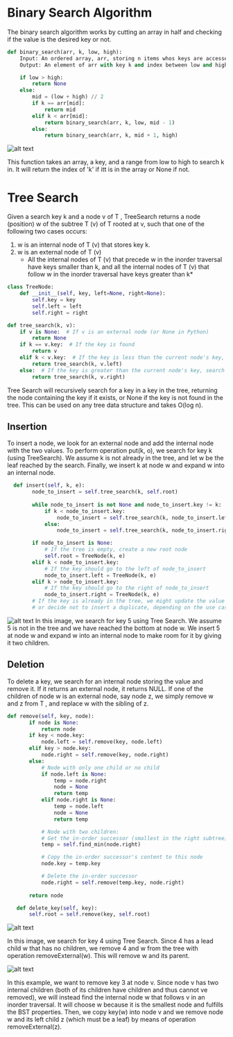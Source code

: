 # Binary Search Algorithm

The binary search algorithm works by cutting an array in half and checking if the value is the desired key or not. 

```python
def binary_search(arr, k, low, high):
    Input: An ordered array, arr, storing n items whos keys are accessed with method key(i) and whos elements are accessed with method elem(i); a search key k; and integers low and high
    Output: An element of arr with key k and index between low and high, if such an element exists, and otherwise the special element null

    if low > high:
        return None
    else:
        mid = (low + high) // 2
        if k == arr[mid]:
            return mid
        elif k < arr[mid]:
            return binary_search(arr, k, low, mid - 1)
        else:
            return binary_search(arr, k, mid + 1, high)
```

![alt text](image.png)

This function takes an array, a key, and a range from low to high to search k in. It will return the index of 'k' if itt is in the array or None if not. 

# Tree Search

Given a search key k and a node v of T , TreeSearch returns a node (position) w of the subtree T (v) of T rooted at v, such that one of the following two cases occurs:

1. w is an internal node of T (v) that stores key k.
2. w is an external node of T (v)
    * All the internal nodes of T (v) that precede w in the inorder traversal have keys smaller than k, and all the internal nodes of T (v) that follow w in the inorder traversal have keys greater than k*

```python
class TreeNode:
    def __init__(self, key, left=None, right=None):
        self.key = key
        self.left = left
        self.right = right

def tree_search(k, v):
    if v is None:  # If v is an external node (or None in Python)
        return None
    if k == v.key:  # If the key is found
        return v
    elif k < v.key:  # If the key is less than the current node's key, search the left subtree
        return tree_search(k, v.left)
    else:  # If the key is greater than the current node's key, search the right subtree
        return tree_search(k, v.right)
```

Tree Search will recursively search for a key in a key in the tree, returning the node containing the key if it exists, or None if the key is not found in the tree. This can be used on any tree data structure and takes O(log n).

## Insertion

To insert a node, we look for an external node and add the internal node with the two values. To perform operation put(k, o), we search for key k (using TreeSearch). We assume k is not already in the tree, and let w be the leaf reached by the search. Finally, we insert k at node w and expand w into an internal node.


```python
  def insert(self, k, e):
        node_to_insert = self.tree_search(k, self.root)
        
        while node_to_insert is not None and node_to_insert.key != k:
            if k < node_to_insert.key:
                node_to_insert = self.tree_search(k, node_to_insert.left)
            else:
                node_to_insert = self.tree_search(k, node_to_insert.right)

        if node_to_insert is None:
            # If the tree is empty, create a new root node
            self.root = TreeNode(k, e)
        elif k < node_to_insert.key:
            # If the key should go to the left of node_to_insert
            node_to_insert.left = TreeNode(k, e)
        elif k > node_to_insert.key:
            # If the key should go to the right of node_to_insert
            node_to_insert.right = TreeNode(k, e)
        # If the key is already in the tree, we might update the value
        # or decide not to insert a duplicate, depending on the use case
```

![alt text](image-4.png)
In this image, we search for key 5 using Tree Search. We assume 5 is not in the tree and we have reached the bottom at node w. We insert 5 at node w and expand w into an internal node to make room for it by giving it two children. 

## Deletion

To delete a key, we search for an internal node storing the value and remove it. If it returns an external node, it returns NULL. If one of the children of node w is an external node, say node z, we simply remove w and z from T , and replace w with the sibling of z.

 ```python
 def remove(self, key, node):
        if node is None:
            return node
        if key < node.key:
            node.left = self.remove(key, node.left)
        elif key > node.key:
            node.right = self.remove(key, node.right)
        else:
            # Node with only one child or no child
            if node.left is None:
                temp = node.right
                node = None
                return temp
            elif node.right is None:
                temp = node.left
                node = None
                return temp

            # Node with two children:
            # Get the in-order successor (smallest in the right subtree)
            temp = self.find_min(node.right)

            # Copy the in-order successor's content to this node
            node.key = temp.key

            # Delete the in-order successor
            node.right = self.remove(temp.key, node.right)
        
        return node

    def delete_key(self, key):
        self.root = self.remove(key, self.root)

 ```
![alt text](image-5.png)

In this image, we search for key 4 using Tree Search. Since 4 has a lead child w that has no children, we remove 4 and w from the tree with operation removeExternal(w). This will remove w and its parent. 

![alt text](image-6.png)

In this example, we want to remove key 3 at node v. Since node v has two internal children (both of its children have children and thus cannot ve removed), we will instead find the internal node w that follows v in an inorder traversal. It will choose w because it is the smallest node and fulfills the BST properties. Then, we copy key(w) into node v and we remove node w and its left child z (which must be a leaf) by means of operation removeExternal(z). 